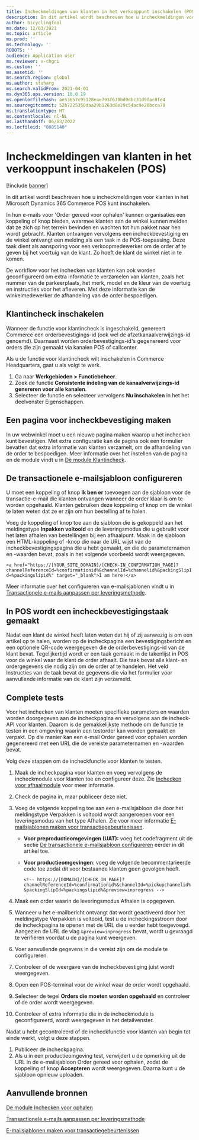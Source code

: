 ```yaml
---
title: Incheckmeldingen van klanten in het verkooppunt inschakelen (POS)
description: In dit artikel wordt beschreven hoe u incheckmeldingen voor klanten in het Microsoft Dynamics 365 Commerce POS kunt inschakelen.
author: bicyclingfool
ms.date: 12/03/2021
ms.topic: article
ms.prod: ''
ms.technology: ''
ROBOTS: ''
audience: Application user
ms.reviewer: v-chgri
ms.custom: ''
ms.assetid: ''
ms.search.region: global
ms.author: stuharg
ms.search.validFrom: 2021-04-01
ms.dyn365.ops.version: 10.0.19
ms.openlocfilehash: ae53657c95128eae793f670bd9dbc31d9fac0fe4
ms.sourcegitcommit: 52b7225350daa29b1263d8e29c54ac9e20bcca70
ms.translationtype: HT
ms.contentlocale: nl-NL
ms.lasthandoff: 06/03/2022
ms.locfileid: "8885140"
---
```

# <a name="enable-customer-check-in-notifications-in-point-of-sale-pos"></a>Incheckmeldingen van klanten in het verkooppunt inschakelen (POS)

[!include [banner](includes/banner.md)]

In dit artikel wordt beschreven hoe u incheckmeldingen voor klanten in het Microsoft Dynamics 365 Commerce POS kunt inschakelen.

In hun e-mails voor 'Order gereed voor ophalen' kunnen organisaties een koppeling of knop bieden, waarmee klanten aan de winkel kunnen melden dat ze zich op het terrein bevinden en wachten tot hun pakket naar hen wordt gebracht. Klanten ontvangen vervolgens een incheckbevestiging en de winkel ontvangt een melding als een taak in de POS-toepassing. Deze taak dient als aansporing voor een verkoopmedewerker om de order af te geven bij het voertuig van de klant. Zo hoeft de klant de winkel niet in te komen.

De workflow voor het inchecken van klanten kan ook worden geconfigureerd om extra informatie te verzamelen van klanten, zoals het nummer van de parkeerplaats, het merk, model en de kleur van de voertuig en instructies voor het afleveren. Met deze informatie kan de winkelmedewerker de afhandeling van de order bespoedigen.

## <a name="enable-customer-check-in"></a>Klantincheck inschakelen

Wanneer de functie voor klantincheck is ingeschakeld, genereert Commerce een orderbevestigings-id (ook wel de afzetkanaalverwijzings-id genoemd). Daarnaast worden orderbevestigings-id's gegenereerd voor orders die zijn gemaakt via kanalen POS of callcenter. 

Als u de functie voor klantincheck wilt inschakelen in Commerce Headquarters, gaat u als volgt te werk.

1. Ga naar **Werkgebieden \> Functiebeheer**.
2. Zoek de functie **Consistente indeling van de kanaalverwijzings-id genereren voor alle kanalen**. 
3. Selecteer de functie en selecteer vervolgens **Nu inschakelen** in het het deelvenster Eigenschappen. 

## <a name="create-a-check-in-confirmation-page"></a>Een pagina voor incheckbevestiging maken

In uw webwinkel moet u een nieuwe pagina maken waarop u het inchecken kunt bevestigen. Met extra configuratie kan de pagina ook een formulier bevatten dat extra informatie van klanten verzamelt, om de afhandeling van de order te bespoedigen. Meer informatie over het instellen van de pagina en de module vindt u in [De module Klantincheck](check-in-pickup-module.md).

## <a name="configure-the-transactional-email-template"></a>De transactionele e-mailsjabloon configureren

U moet een koppeling of knop **Ik ben er** toevoegen aan de sjabloon voor de transactie-e-mail die klanten ontvangen wanneer de order klaar is om te worden opgehaald. Klanten gebruiken deze koppeling of knop om de winkel te laten weten dat ze er zijn om hun bestelling af te halen. 

Voeg de koppeling of knop toe aan de sjabloon die is gekoppeld aan het meldingstype **Inpakken voltooid** en de leveringsmodus die u gebruikt voor het laten afhalen van bestellingen bij een afhaalpunt. Maak in de sjabloon een HTML-koppeling of -knop die naar de URL wijst van de incheckbevestigingspagina die u hebt gemaakt, en die de parameternamen en -waarden bevat, zoals in het volgende voorbeeld wordt weergegeven.

`<a href="https://[YOUR_SITE_DOMAIN]/[CHECK-IN_CONFIRMATION_PAGE]?channelReferenceId=%confirmationid%&channelId=%channelid%&packingSlipId=%packingslipid%" target="_blank">I am here!</a>`

Meer informatie over het configureren van e-mailsjablonen vindt u in [Transactionele e-mails aanpassen per leveringsmethode](customize-email-delivery-mode.md). 

## <a name="a-check-in-confirmation-task-is-created-in-pos"></a>In POS wordt een incheckbevestigingstaak gemaakt

Nadat een klant de winkel heeft laten weten dat hij of zij aanwezig is om een artikel op te halen, worden op de incheckpagina een bevestigingsbericht en een optionele QR-code weergegeven die de orderbevestigings-id van de klant bevat. Tegelijkertijd wordt er een taak gemaakt in de takenlijst in POS voor de winkel waar de klant de order afhaalt. Die taak bevat alle klant- en ordergegevens die nodig zijn om de order af te handelen. Het veld Instructies van de taak bevat de gegevens die via het formulier voor aanvullende informatie van de klant zijn verzameld.

## <a name="end-to-end-testing"></a>Complete tests

Voor het inchecken van klanten moeten specifieke parameters en waarden worden doorgegeven aan de incheckpagina en vervolgens aan de incheck-API voor klanten. Daarom is de gemakkelijkste methode om de functie te testen in een omgeving waarin een testorder kan worden gemaakt en verpakt. Op die manier kan een e-mail Order gereed voor ophalen worden gegenereerd met een URL die de vereiste parameternamen en -waarden bevat.

Volg deze stappen om de incheckfunctie voor klanten te testen.

1. Maak de incheckpagina voor klanten en voeg vervolgens de incheckmodule voor klanten toe en configureer deze. Zie [Inchecken voor afhaalmodule](check-in-pickup-module.md) voor meer informatie. 
1. Check de pagina in, maar publiceer deze niet.
1. Voeg de volgende koppeling toe aan een e-mailsjabloon die door het meldingstype Verpakken is voltooid wordt aangeroepen voor een leveringsmodus van het type Afhalen. Zie voor meer informatie [E-mailsjablonen maken voor transactiegebeurtenissen](email-templates-transactions.md).

    - **Voor preproductieomgevingen (UAT):** voeg het codefragment uit de sectie [De transactionele e-mailsjabloon configureren](#configure-the-transactional-email-template) eerder in dit artikel toe.
    - **Voor productieomgevingen**: voeg de volgende becommentarieerde code toe zodat dit voor bestaande klanten geen gevolgen heeft.

        `<!-- https://[DOMAIN]/[CHECK_IN_PAGE]?channelReferenceId=%confirmationid%&channelId=%pickupchannelid%&packingSlipId=%packingslipid%&preview=inprogress -->`

1. Maak een order waarin de leveringsmodus Afhalen is opgegeven.
1. Wanneer u het e-mailbericht ontvangt dat wordt geactiveerd door het meldingstype Verpakken is voltooid, test u de incheckingsstroom door de incheckpagina te openen met de URL die u eerder hebt toegevoegd. Aangezien de URL de vlag `&preview=inprogress` bevat, wordt u gevraagd te verifiëren voordat u de pagina kunt weergeven.
1. Voer aanvullende gegevens in die vereist zijn om de module te configureren.
1. Controleer of de weergave van de incheckbevestiging juist wordt weergegeven.
1. Open een POS-terminal voor de winkel waar de order wordt opgehaald.
1. Selecteer de tegel **Orders die moeten worden opgehaald** en controleer of de order wordt weergegeven.
1. Controleer of extra informatie die in de incheckmodule is geconfigureerd, wordt weergegeven in het detailvenster.

Nadat u hebt gecontroleerd of de incheckfunctie voor klanten van begin tot einde werkt, volgt u deze stappen.

1. Publiceer de incheckpagina.
1. Als u in een productieomgeving test, verwijdert u de opmerking uit de URL in de e-mailsjabloon Order gereed voor ophalen, zodat de koppeling of knop **Accepteren** wordt weergegeven. Daarna kunt u de sjabloon opnieuw uploaden.

## <a name="additional-resources"></a>Aanvullende bronnen

[De module Inchecken voor ophalen](check-in-pickup-module.md)

[Transactionele e-mails aanpassen per leveringsmethode](customize-email-delivery-mode.md)

[E-mailsjablonen maken voor transactiegebeurtenissen](email-templates-transactions.md)
